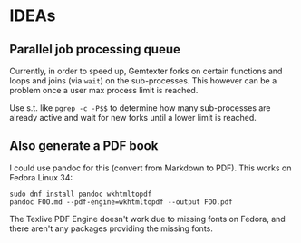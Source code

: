 # IDEAs

## Parallel job processing queue

Currently, in order to speed up, Gemtexter forks on certain functions and loops and joins (via `wait`) on the sub-processes. This however can be a problem once a user max process limit is reached.

Use s.t. like `pgrep -c -P$$` to determine how many sub-processes are already active and wait for new forks until a lower limit is reached.

## Also generate a PDF book

I could use pandoc for this (convert from Markdown to PDF). This works on Fedora Linux 34:


```
sudo dnf install pandoc wkhtmltopdf
pandoc FOO.md --pdf-engine=wkhtmltopdf --output FOO.pdf
```

The Texlive PDF Engine doesn't work due to missing fonts on Fedora, and there aren't any packages providing the missing fonts.
